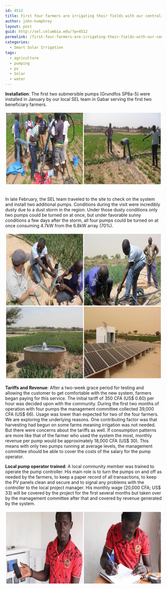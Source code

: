 ```yaml
---
id: 4512
title: First four farmers are irrigating their fields with our centralized solar array.
author: john-humphrey
layout: post
guid: http://sel.columbia.edu/?p=4512
permalink: /first-four-farmers-are-irrigating-their-fields-with-our-centralized-solar-array/
categories:
  - Smart Solar Irrigation
tags:
  - agriculture
  - pumping
  - pv
  - Solar
  - water
---
```

**Installation**: The first two submersible pumps (Grundfos SP8a-5) were installed in January by our local SEL team in Gabar serving the first two beneficiary farmers. &nbsp; 

<img class="alignnone size-large wp-image-4513" src="/assets/uploads/blog/2015/05/Screenshot-2015-05-28-14.20.48-700x238.png" alt="Water Pump" width="700" height="238" /> &nbsp; 

In late February, the SEL team traveled to the site to check on the system and install two additional pumps. Conditions during the visit were incredibly dusty due to a dust storm in the region. Under those dusty conditions only two pumps could be turned on at once, but under favorable sunny conditions a few days after the storm, all four pumps could be turned on at once consuming 4.7kW from the 6.8kW array (70%). &nbsp; 

<img class="alignnone size-large wp-image-4514" src="/assets/uploads/blog/2015/05/Screenshot-2015-05-28-14.21.30-700x471.png" alt="4 pics" width="700" height="471" /> 

**Tariffs and Revenue**: After a two-week grace period for testing and allowing the customer to get comfortable with the new system, farmers began paying for this service. The initial tariff of 350 CFA (US$ 0.60) per hour was decided upon with the community. During the first two months of operation with four pumps the management committee collected 39,000 CFA (US$ 66). Usage was lower than expected for two of the four farmers. We are exploring the underlying reasons. One contributing factor was that harvesting had begun on some farms meaning irrigation was not needed. But there were concerns about the tariffs as well. If consumption patterns are more like that of the farmer who used the system the most, monthly revenue per pump would be approximately 18,000 CFA (US$ 30). This means with only two pumps running at average levels, the management committee should be able to cover the costs of the salary for the pump operator. &nbsp; 

**Local pump operator trained**: A local community member was trained to operate the pump controller. His main role is to turn the pumps on and off as needed by the farmers, to keep a paper record of all transactions, to keep the PV panels clean and secure and to signal any problems with the controller to the local project manager. His monthly wage (20,000 CFA; US$ 33) will be covered by the project for the first several months but taken over by the management committee after that and covered by revenue generated by the system. &nbsp; 

<img class="alignnone size-large wp-image-4515" src="/assets/uploads/blog/2015/05/Screenshot-2015-05-28-14.22.08-700x238.png" alt="Operator" width="700" height="238" />

